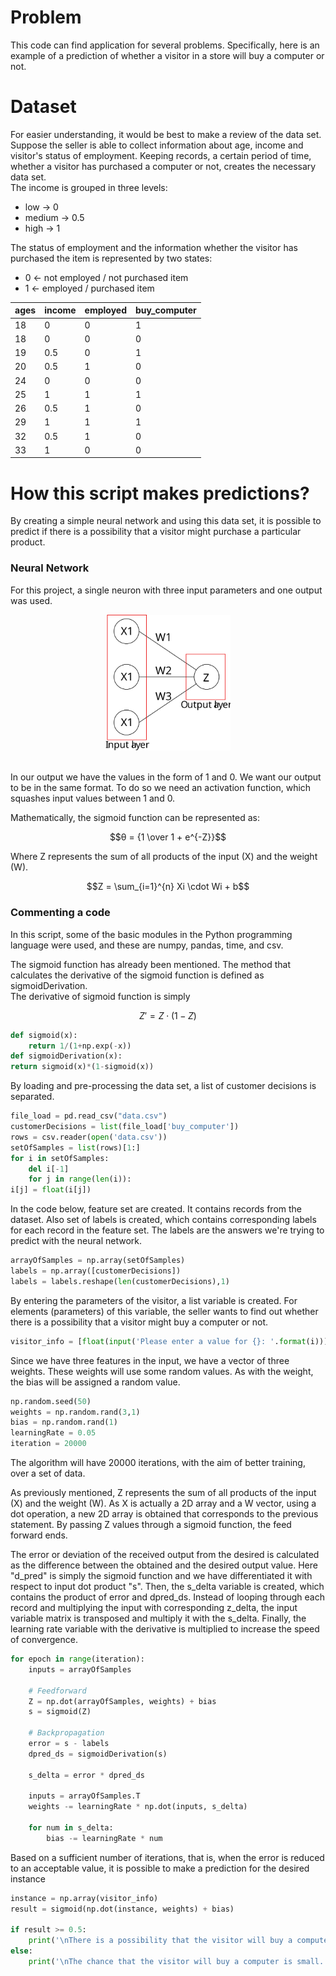 
# Problem
This code can find application for several problems.
Specifically, here is an example of a prediction of whether a visitor in a store will buy a computer or not.
# Dataset
For easier understanding, it would be best to make a review of the data set.
Suppose the seller is able to collect information about age, income and visitor's status of employment. Keeping records, a certain period of time, whether a visitor has purchased a computer or not, creates the necessary data set.<br>The income is grouped in three levels:
* low -> 0
* medium -> 0.5
* high -> 1

The status of employment and the information whether the visitor has purchased the item is represented by two states:
* 0 <- not employed / not purchased item
* 1 <- employed / purchased item

|ages|income|employed|buy_computer|
|----|------|--------|------------|
|18  |0     |0       |1           |
|18  |0     |0       |0           |
|19  |0.5   |0       |1           |
|20  |0.5   |1       |0           |
|24  |0     |0       |0           |
|25  |1     |1       |1           |
|26  |0.5   |1       |0           |
|29  |1     |1       |1           |
|32  |0.5   |1       |0           |
|33  |1     |0       |0           |

# How this script makes predictions?
By creating a simple neural network and using this data set, it is possible to predict if there is a possibility that a visitor might purchase a particular product.
### Neural Network
For this project, a single neuron with three input parameters and one output was used.
<p align="center"> 
<img src="./ignore/Neural_Network.svg" width="200"/>
</p><br>In our output we have the values in the form of 1 and 0. We want our output to be in the same format. To do so we need an activation function, which squashes input values between 1 and 0.

Mathematically, the sigmoid function can be represented as:

$$θ = {1 \over 1 + e^{-Z}}$$

Where Z represents the sum of all products of the input (X) and the weight (W).

$$Z = \sum_{i=1}^{n} Xi \cdot Wi + b$$

### Commenting a code
In this script, some of the basic modules in the Python programming language were used, and these are numpy, pandas, time, and csv.

The sigmoid function has already been mentioned. The method that calculates the derivative of the sigmoid function is defined as sigmoidDerivation.
<br>The derivative of sigmoid function is simply

$$Z' = Z \cdot (1 - Z)$$


```python
def sigmoid(x):  
    return 1/(1+np.exp(-x))
def sigmoidDerivation(x):  
return sigmoid(x)*(1-sigmoid(x))
```

By loading and pre-processing the data set, a list of customer decisions is separated.


```python
file_load = pd.read_csv("data.csv")
customerDecisions = list(file_load['buy_computer'])
rows = csv.reader(open('data.csv'))
setOfSamples = list(rows)[1:]
for i in setOfSamples:
    del i[-1]
    for j in range(len(i)):
i[j] = float(i[j])
```

In the code below, feature set are created. It contains records from the dataset. Also set of labels is created, which contains corresponding labels for each record in the feature set. The labels are the answers we're trying to predict with the neural network.


```python
arrayOfSamples = np.array(setOfSamples)  
labels = np.array([customerDecisions])  
labels = labels.reshape(len(customerDecisions),1)
```

By entering the parameters of the visitor, a list variable is created. For elements (parameters) of this variable, the seller wants to find out whether there is a possibility that a visitor might buy a computer or not.


```python
visitor_info = [float(input('Please enter a value for {}: '.format(i))) for i in ['age', 'income', 'employed']]
```

Since we have three features in the input, we have a vector of three weights. These weights will use some random values. As with the weight, the bias will be assigned a random value.


```python
np.random.seed(50)  
weights = np.random.rand(3,1)
bias = np.random.rand(1)  
learningRate = 0.05 
iteration = 20000
```

The algorithm will have 20000 iterations, with the aim of better training, over a set of data.

As previously mentioned, Z represents the sum of all products of the input (X) and the weight (W). As X is actually a 2D array and a W vector, using a dot operation, a new 2D array is obtained that corresponds to the previous statement. By passing Z values through a sigmoid function, the feed forward ends.

The error or deviation of the received output from the desired is calculated as the difference between the obtained and the desired output value.
Here "d_pred" is simply the sigmoid function and we have differentiated it with respect to input dot product "s".
Then, the s_delta variable is created, which contains the product of error and dpred_ds. Instead of looping through each record and multiplying the input with corresponding z_delta, the input variable matrix is transposed and multiply it with the s_delta. Finally, the learning rate variable with the derivative is multiplied to increase the speed of convergence.


```python
for epoch in range(iteration):  
    inputs = arrayOfSamples

    # Feedforward
    Z = np.dot(arrayOfSamples, weights) + bias
    s = sigmoid(Z)

    # Backpropagation
    error = s - labels
    dpred_ds = sigmoidDerivation(s)

    s_delta = error * dpred_ds

    inputs = arrayOfSamples.T
    weights -= learningRate * np.dot(inputs, s_delta)

    for num in s_delta:
        bias -= learningRate * num
```

Based on a sufficient number of iterations, that is, when the error is reduced to an acceptable value, it is possible to make a prediction for the desired instance


```python
instance = np.array(visitor_info)  
result = sigmoid(np.dot(instance, weights) + bias)  

if result >= 0.5:
    print('\nThere is a possibility that the visitor will buy a computer.')
else:
    print('\nThe chance that the visitor will buy a computer is small.')
```

